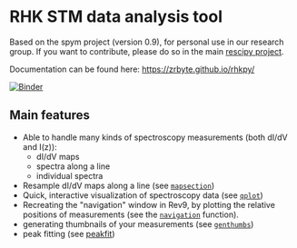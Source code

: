 # RHK STM data analysis tool

Based on the spym project (version 0.9), for personal use in our research group. If you want to contribute, please do so in the main [rescipy project](https://github.com/rescipy-project/spym).

Documentation can be found here: https://zrbyte.github.io/rhkpy/

[![Binder](https://mybinder.org/badge_logo.svg)](https://mybinder.org/v2/gh/zrbyte/rhkpy/HEAD)

## Main features
- Able to handle many kinds of spectroscopy measurements (both dI/dV and I(z)):
  - dI/dV maps
  - spectra along a line
  - individual spectra
- Resample dI/dV maps along a line (see [`mapsection`](https://zrbyte.github.io/rhkpy/rhkpy.html#rhkpy.rhkpy_process.mapsection))
- Quick, interactive visualization of spectroscopy data (see [`qplot`](https://zrbyte.github.io/rhkpy/rhkpy.html#rhkpy.rhkpy_loader.rhkdata.qplot))
- Recreating the "navigation" window in Rev9, by plotting the relative positions of measurements (see the [`navigation`](https://zrbyte.github.io/rhkpy/rhkpy.html#rhkpy.rhkpy_process.navigation) function).
- generating thumbnails of your measurements (see [`genthumbs`](https://zrbyte.github.io/rhkpy/rhkpy.html#rhkpy.rhkpy_process.genthumbs))
- peak fitting (see [peakfit](https://zrbyte.github.io/rhkpy/rhkpy.html#rhkpy.rhkpy_process.peakfit))
